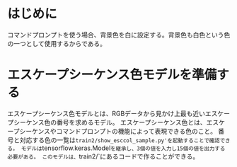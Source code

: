 # はじめに
コマンドプロンプトを使う場合、背景色を白に設定する。背景色も白色という色の一つとして使用するからである。

# エスケープシーケンス色モデルを準備する
エスケープシーケンス色モデルとは、RGBデータから見かけ上最も近いエスケープシーケンス色の番号を求めるモデル。
エスケープシーケンス色とは、エスケープシーケンスやコマンドプロンプトの機能によって表現できる色のこと。
番号と対応する色の一覧は`train2/show_esccol_sample.py'を起動することで確認できる。
モデルは`tensorflow.keras.Model`を継承し、3個の値を入力し15個の値を出力する必要がある。
このモデルは、`train2/`にあるコードで作ることができる。

